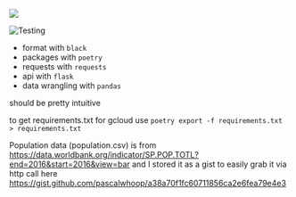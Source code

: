 ![](https://user-images.githubusercontent.com/2068158/76208430-f1d45280-61ff-11ea-9115-9ecb77be8555.png)

![Testing](https://github.com/pascalwhoop/covid19-api/workflows/Testing/badge.svg)


- format with `black`
- packages with `poetry`
- requests with `requests` 
- api with `flask`
- data wrangling with `pandas`

should be pretty intuitive

to get requirements.txt for gcloud use `poetry export -f requirements.txt > requirements.txt`


Population data (population.csv) is from
https://data.worldbank.org/indicator/SP.POP.TOTL?end=2016&start=2016&view=bar
and I stored it as a gist to easily grab it via http call here 
https://gist.github.com/pascalwhoop/a38a70f1fc60711856ca2e6fea79e4e3
